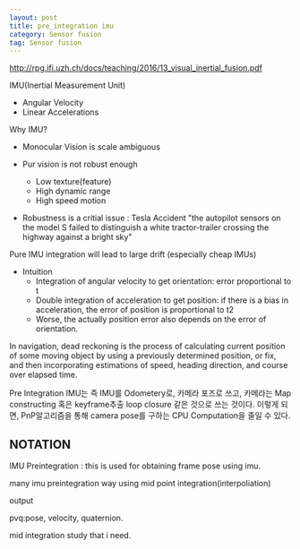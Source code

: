 ```yaml
---
layout: post
title: pre_integration imu
category: Sensor fusion
tag: Sensor fusion
---
```


http://rpg.ifi.uzh.ch/docs/teaching/2016/13_visual_inertial_fusion.pdf

IMU(Inertial Measurement Unit)
- Angular Velocity
- Linear Accelerations


Why IMU?
- Monocular Vision is scale ambiguous
- Pur vision is not robust enough
  - Low texture(feature)
  - High dynamic range
  - High speed motion

- Robustness is a critial issue : Tesla Accident
"the autopilot sensors on the model S failed to distinguish a white tractor-trailer crossing the highway against a bright sky"

Pure IMU integration will lead to large drift (especially cheap IMUs)

- Intuition
  - Integration of angular velocity to get orientation: error proportional to t
  - Double integration of acceleration to get position: if there is a bias in acceleration, the error of position is proportional to t2
  - Worse, the actually position error also depends on the error of orientation.


In navigation, dead reckoning is the process of calculating current position of some moving object by using a previously determined position, or fix, and then incorporating estimations of speed, heading direction, and course over elapsed time.

Pre Integration IMU는 즉 IMU를 Odometery로, 카메라 포즈로 쓰고, 카메라는 Map constructing 혹은 keyframe추출 loop closure 같은 것으로 쓰는 것이다. 이렇게 되면, PnP알고리즘을 통해 camera pose를 구하는 CPU Computation을 줄일 수 있다.


## NOTATION

IMU Preintegration : this is used for obtaining frame pose using imu.

many imu preintegration way using mid point integration(interpoliation)

output

pvq:pose, velocity, quaternion.

mid integration study that i need.
